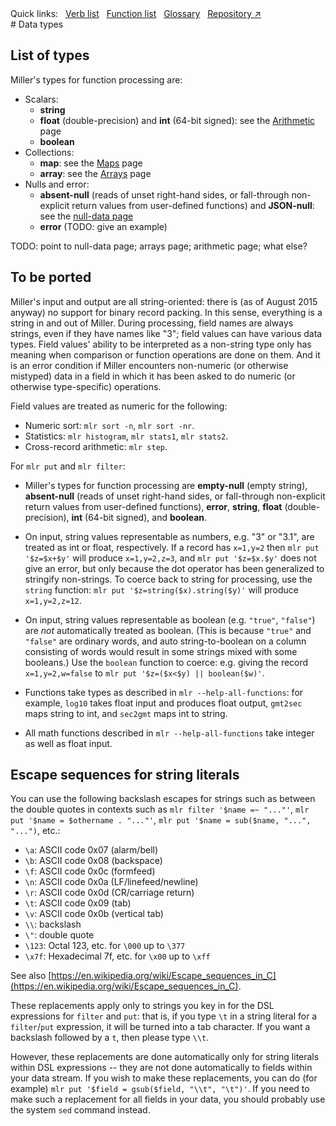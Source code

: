 <!---  PLEASE DO NOT EDIT DIRECTLY. EDIT THE .md.in FILE PLEASE. --->
<div>
<span class="quicklinks">
Quick links:
&nbsp;
<a class="quicklink" href="../reference-verbs/index.html">Verb list</a>
&nbsp;
<a class="quicklink" href="../reference-dsl-builtin-functions/index.html">Function list</a>
&nbsp;
<a class="quicklink" href="../glossary/index.html">Glossary</a>
&nbsp;
<a class="quicklink" href="https://github.com/johnkerl/miller" target="_blank">Repository ↗</a>
</span>
</div>
# Data types

## List of types

Miller's types for function processing are:

* Scalars:
    * **string**
    * **float** (double-precision) and **int** (64-bit signed): see the [Arithmetic](reference-main-arithmetic.md) page
    * **boolean**
* Collections:
    * **map**: see the [Maps](reference-main-maps.md) page
    * **array**: see the [Arrays](reference-main-arrays.md) page
* Nulls and error:
    * **absent-null** (reads of unset right-hand sides, or fall-through non-explicit return values from user-defined functions) and **JSON-null**: see the [null-data page](reference-main-null-data.md)
    * **error** (TODO: give an example)

TODO: point to null-data page; arrays page; arithmetic page; what else?

## To be ported

Miller's input and output are all string-oriented: there is (as of August 2015 anyway) no support for binary record packing. In this sense, everything is a string in and out of Miller.  During processing, field names are always strings, even if they have names like "3"; field values can have various data types.  Field values' ability to be interpreted as a non-string type only has meaning when comparison or function operations are done on them.  And it is an error condition if Miller encounters non-numeric (or otherwise mistyped) data in a field in which it has been asked to do numeric (or otherwise type-specific) operations.

Field values are treated as numeric for the following:

* Numeric sort: `mlr sort -n`, `mlr sort -nr`.
* Statistics: `mlr histogram`, `mlr stats1`, `mlr stats2`.
* Cross-record arithmetic: `mlr step`.

For `mlr put` and `mlr filter`:

* Miller's types for function processing are **empty-null** (empty string), **absent-null** (reads of unset right-hand sides, or fall-through non-explicit return values from user-defined functions), **error**, **string**, **float** (double-precision), **int** (64-bit signed), and **boolean**.

* On input, string values representable as numbers, e.g. "3" or "3.1", are treated as int or float, respectively. If a record has `x=1,y=2` then `mlr put '$z=$x+$y'` will produce `x=1,y=2,z=3`, and `mlr put '$z=$x.$y'` does not give an error, but only because the dot operator has been generalized to stringify non-strings.  To coerce back to string for processing, use the `string` function: `mlr put '$z=string($x).string($y)'` will produce `x=1,y=2,z=12`.

* On input, string values representable as boolean  (e.g. `"true"`, `"false"`) are *not* automatically treated as boolean.  (This is because `"true"` and `"false"` are ordinary words, and auto string-to-boolean on a column consisting of words would result in some strings mixed with some booleans.) Use the `boolean` function to coerce: e.g. giving the record `x=1,y=2,w=false` to `mlr put '$z=($x<$y) || boolean($w)'`.

* Functions take types as described in `mlr --help-all-functions`: for example, `log10` takes float input and produces float output, `gmt2sec` maps string to int, and `sec2gmt` maps int to string.

* All math functions described in `mlr --help-all-functions` take integer as well as float input.

## Escape sequences for string literals

You can use the following backslash escapes for strings such as between the double quotes in contexts such as `mlr filter '$name =~ "..."'`, `mlr put '$name = $othername . "..."'`, `mlr put '$name = sub($name, "...", "...")`, etc.:

* `\a`: ASCII code 0x07 (alarm/bell)
* `\b`: ASCII code 0x08 (backspace)
* `\f`: ASCII code 0x0c (formfeed)
* `\n`: ASCII code 0x0a (LF/linefeed/newline)
* `\r`: ASCII code 0x0d (CR/carriage return)
* `\t`: ASCII code 0x09 (tab)
* `\v`: ASCII code 0x0b (vertical tab)
* `\\`: backslash
* `\"`: double quote
* `\123`: Octal 123, etc. for `\000` up to `\377`
* `\x7f`: Hexadecimal 7f, etc. for `\x00` up to `\xff`

See also [https://en.wikipedia.org/wiki/Escape_sequences_in_C](https://en.wikipedia.org/wiki/Escape_sequences_in_C).

These replacements apply only to strings you key in for the DSL expressions for `filter` and `put`: that is, if you type `\t` in a string literal for a `filter`/`put` expression, it will be turned into a tab character. If you want a backslash followed by a `t`, then please type `\\t`.

However, these replacements are done automatically only for string literals within DSL expressions -- they are not done automatically to fields within your data stream.  If you wish to make these replacements, you can do (for example) `mlr put '$field = gsub($field, "\\t", "\t")'`. If you need to make such a replacement for all fields in your data, you should probably use the system `sed` command instead. 

